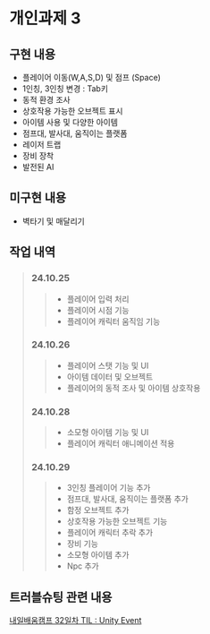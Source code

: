 # 개인과제 3

## 구현 내용
* 플레이어 이동(W,A,S,D) 및 점프 (Space)
* 1인칭, 3인칭 변경 : Tab키
* 동적 환경 조사
* 상호작용 가능한 오브젝트 표시
* 아이템 사용 및 다양한 아이템
* 점프대, 발사대, 움직이는 플랫폼
* 레이저 트랩
* 장비 장착
* 발전된 AI

## 미구현 내용
* 벽타기 및 매달리기

## 작업 내역
> ### 24.10.25
>> * 플레이어 입력 처리
>> * 플레이어 시점 기능
>> * 플레이어 캐릭터 움직임 기능
> ### 24.10.26
>> * 플레이어 스탯 기능 및 UI
>> * 아이템 데이터 및 오브젝트
>> * 플레이어의 동적 조사 및 아이템 상호작용
> ### 24.10.28
>> * 소모형 아이템 기능 및 UI
>> * 플레이어 캐릭터 애니메이션 적용
> ### 24.10.29
>> * 3인칭 플레이어 기능 추가
>> * 점프대, 발사대, 움직이는 플랫폼 추가
>> * 함정 오브젝트 추가
>> * 상호작용 가능한 오브젝트 기능
>> * 플레이어 캐릭터 추락 추가
>> * 장비 기능
>> * 소모형 아이템 추가
>> * Npc 추가

## 트러블슈팅 관련 내용
[내일배움캠프 32일차 TIL : Unity Event](https://velog.io/@jhk0701/%EB%82%B4%EC%9D%BC%EB%B0%B0%EC%9B%80%EC%BA%A0%ED%94%84-32%EC%9D%BC%EC%B0%A8-TIL-Unity-Event)